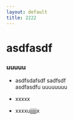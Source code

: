 ```yaml
---
layout: default
title: 2222
---
```


# asdfasdf

### uuuuu


- asdfsdafsdf sadfsdf  
asdfasdfu uuuuuuuu

- xxxxx

- xxxxujjjjjx
